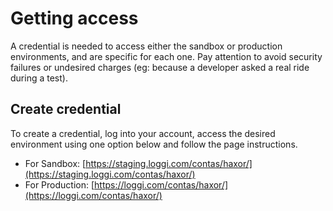 # Getting access

A credential is needed to access either the sandbox or production environments, and are specific for each one. Pay attention to avoid security failures or undesired charges (eg: because a developer asked a real ride during a test).

## Create credential

To create a credential, log into your account, access the desired environment using one option below and follow the page instructions.

 - For Sandbox: [https://staging.loggi.com/contas/haxor/](https://staging.loggi.com/contas/haxor/)
 - For Production: [https://loggi.com/contas/haxor/](https://loggi.com/contas/haxor/)
